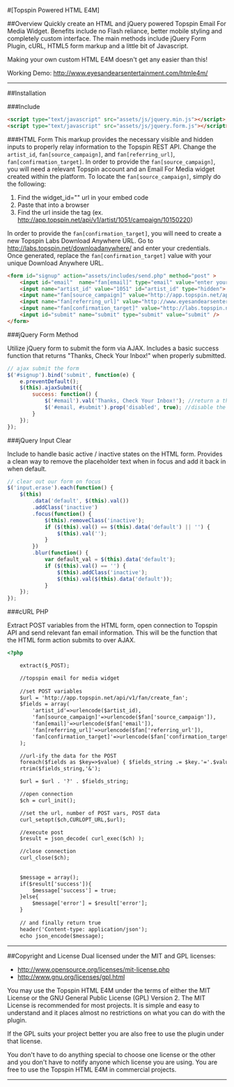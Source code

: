 #[Topspin Powered HTML E4M]

##Overview
Quickly create an HTML and jQuery powered Topspin Email For Media Widget. Benefits include no Flash reliance, better mobile styling and completely custom interface. The main methods include jQuery Form Plugin, cURL, HTML5 form markup and a little bit of Javascript.    

Making your own custom HTML E4M doesn't get any easier than this!

Working Demo: http://www.eyesandearsentertainment.com/htmle4m/

---
 
##Installation

###Include

````html
<script type="text/javascript" src="assets/js/jquery.min.js"></script>
<script type="text/javascript" src="assets/js/jquery.form.js"></script>
````

###HTML Form
This markup provides the necessary visible and hidden inputs to properly relay information to the Topspin REST API. Change the `artist_id`, `fan[source_campaign]`, and `fan[referring_url]`, `fan[confirmation_target]`. In order to provide the `fan[source_campaign]`, you will need a relevant Topspin account and an Email For Media widget created within the platform. To locate the `fan[source_campaign]`, simply do the following:

1. Find the widget_id="" url in your embed code
2. Paste that into a browser
3. Find the url inside the <campaign> tag (ex. http://app.topspin.net/api/v1/artist/1051/campaign/10150220)

In order to provide the `fan[confirmation_target]`, you will need to create a new Topspin Labs Download Anywhere URL. Go to http://labs.topspin.net/downloadanywhere/ and enter your credentials. Once generated, replace the `fan[confirmation_target]` value with your unique Download Anywhere URL.

````html
<form id="signup" action="assets/includes/send.php" method="post" >
	<input id="email"  name="fan[email]" type="email" value="enter your email here" placeholder="enter your email here" class="erase email" />	
	<input name="artist_id" value="1051" id="artist_id" type="hidden">
	<input name="fan[source_campaign]" value="http://app.topspin.net/api/v1/artist/1051/campaign/10150220" id="source_campaign" type="hidden">
	<input name="fan[referring_url]" value="http://www.eyesandearsentertainment.com" id="referring_url" type="hidden">
	<input name="fan[confirmation_target]" value="http://labs.topspin.net/downloadanywhere/confirm.php?sessionid=188a0d0a116380c2180c37a7dcb33e1e" id="confirmation_target" type="hidden">			
	<input id="submit" name="submit" type="submit" value="submit" />
</form>
````

###jQuery Form Method

Utilize jQuery form to submit the form via AJAX. Includes a basic success function that returns "Thanks, Check Your Inbox!" when properly submitted.

````javascript
// ajax submit the form
$('#signup').bind('submit', function(e) {
	e.preventDefault();
	$(this).ajaxSubmit({
		success: function() { 
			$('#email').val('Thanks, Check Your Inbox!'); //return a thank you message 
			$('#email, #submit').prop('disabled', true); //disable the form upon submit
		}			
	});
});
````

###jQuery Input Clear

Include to handle basic active / inactive states on the HTML form. Provides a clean way to remove the placeholder text when in focus and add it back in when default.

````javascript
// clear out our form on focus
$('input.erase').each(function() {
	$(this)
		.data('default', $(this).val())
		.addClass('inactive')
		.focus(function() {
			$(this).removeClass('inactive');
			if ($(this).val() == $(this).data('default') || '') {
				$(this).val('');
			}
		})
		.blur(function() {
			var default_val = $(this).data('default');
			if ($(this).val() == '') {
				$(this).addClass('inactive');
				$(this).val($(this).data('default'));
			}
	});
});
````

###cURL PHP

Extract POST variables from the HTML form, open connection to Topspin API and send relevant fan email information. This will be the function that the HTML form action submits to over AJAX.

````html
<?php

	extract($_POST);

	//topspin email for media widget
	
	//set POST variables
	$url = 'http://app.topspin.net/api/v1/fan/create_fan';
	$fields = array(
		'artist_id'=>urlencode($artist_id),
		'fan[source_campaign]'=>urlencode($fan['source_campaign']),
		'fan[email]'=>urlencode($fan['email']),
		'fan[referring_url]'=>urlencode($fan['referring_url']),
		'fan[confirmation_target]'=>urlencode($fan['confirmation_target'])
	);

	//url-ify the data for the POST
	foreach($fields as $key=>$value) { $fields_string .= $key.'='.$value.'&'; }
	rtrim($fields_string,'&');

	$url = $url . '?' . $fields_string;

	//open connection
	$ch = curl_init();

	//set the url, number of POST vars, POST data
	curl_setopt($ch,CURLOPT_URL,$url);

	//execute post
	$result = json_decode( curl_exec($ch) );

	//close connection
	curl_close($ch);
	
	
	$message = array();
	if($result['success']){
		$message['success'] = true;
	}else{
		$message['error'] = $result['error'];
	}
		
	// and finally return true
	header('Content-type: application/json');
	echo json_encode($message);

````

---

##Copyright and License
Dual licensed under the MIT and GPL licenses:

* http://www.opensource.org/licenses/mit-license.php
* http://www.gnu.org/licenses/gpl.html

You may use the Topspin HTML E4M under the terms of either the MIT License or the GNU General Public License (GPL) Version 2.
The MIT License is recommended for most projects. It is simple and easy to understand and it places almost no restrictions on what you can do with the plugin.

If the GPL suits your project better you are also free to use the plugin under that license.

You don't have to do anything special to choose one license or the other and you don't have to notify anyone which license you are using. You are free to use the Topspin HTML E4M in commercial projects.

---
